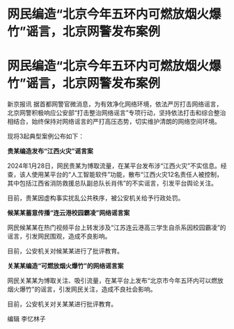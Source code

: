 # 网民编造“北京今年五环内可燃放烟火爆竹”谣言，北京网警发布案例

# 网民编造“北京今年五环内可燃放烟火爆竹”谣言，北京网警发布案例

新京报讯
据首都网警官微消息，为有效净化网络环境，依法严厉打击网络谣言，北京网警积极响应公安部“打击整治网络谣言”专项行动，坚持依法打击和综合整治相结合，始终保持对网络谣言的严打高压态势，切实维护清朗的网络空间环境。

现将3起典型案例公布如下：

**贵某编造发布“江西火灾”谣言案**

2024年1月28日，网民贵某为博取流量，在某平台发布涉“江西火灾”不实信息。经查，该人使用某平台的“人工智能软件”功能，散布“江西火灾12名责任人被控制，其中包括江西省消防救援总队副总队长肖伟”的不实谣言，引发平台舆论关注。

目前，贵某因虚构事实扰乱公共秩序，被公安机关给予行政处罚。

**候某某蓄意传播“连云港校园霸凌”网络谣言案**

网民候某某在热门视频平台上转发涉及“江苏连云港高三学生自杀系因校园霸凌”的谣言，引发网民围观，造成不良影响。

目前，公安机关对候某某进行了批评教育。

**关某某编造“可燃放烟火爆竹”的网络谣言案**

网民关某某为博取关注、吸引流量，在某平台上发布“北京市今年五环内可以燃放烟火爆竹”的谣言，引发网民关注，造成不良社会影响。

目前，公安机关对关某某进行批评教育。

编辑 李忆林子

